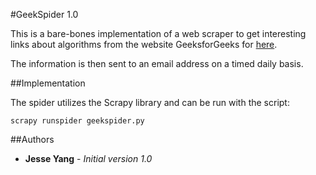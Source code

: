 #GeekSpider 1.0

This is a bare-bones implementation of a web scraper to get interesting links about algorithms from the website GeeksforGeeks for [here](https://www.geeksforgeeks.org/).

The information is then sent to an email address on a timed daily basis.

##Implementation

The spider utilizes the Scrapy library and can be run with the script:

```
scrapy runspider geekspider.py
```

##Authors
* **Jesse Yang** - *Initial version 1.0*